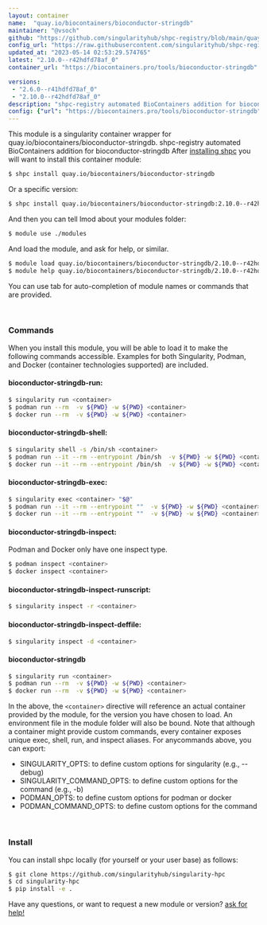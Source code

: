 ```yaml
---
layout: container
name:  "quay.io/biocontainers/bioconductor-stringdb"
maintainer: "@vsoch"
github: "https://github.com/singularityhub/shpc-registry/blob/main/quay.io/biocontainers/bioconductor-stringdb/container.yaml"
config_url: "https://raw.githubusercontent.com/singularityhub/shpc-registry/main/quay.io/biocontainers/bioconductor-stringdb/container.yaml"
updated_at: "2023-05-14 02:53:29.574765"
latest: "2.10.0--r42hdfd78af_0"
container_url: "https://biocontainers.pro/tools/bioconductor-stringdb"

versions:
 - "2.6.0--r41hdfd78af_0"
 - "2.10.0--r42hdfd78af_0"
description: "shpc-registry automated BioContainers addition for bioconductor-stringdb"
config: {"url": "https://biocontainers.pro/tools/bioconductor-stringdb", "maintainer": "@vsoch", "description": "shpc-registry automated BioContainers addition for bioconductor-stringdb", "latest": {"2.10.0--r42hdfd78af_0": "sha256:aff2254bc480fa947e6499a64fb8e5fc9281b643ca799da33773cf6c2db71c9c"}, "tags": {"2.6.0--r41hdfd78af_0": "sha256:a76f257aa8c88cb54a57f72062f812a3fd0d5ad1bd3c727c3650e4b9a85f0cc5", "2.10.0--r42hdfd78af_0": "sha256:aff2254bc480fa947e6499a64fb8e5fc9281b643ca799da33773cf6c2db71c9c"}, "docker": "quay.io/biocontainers/bioconductor-stringdb"}
---
```


This module is a singularity container wrapper for quay.io/biocontainers/bioconductor-stringdb.
shpc-registry automated BioContainers addition for bioconductor-stringdb
After [installing shpc](#install) you will want to install this container module:


```bash
$ shpc install quay.io/biocontainers/bioconductor-stringdb
```

Or a specific version:

```bash
$ shpc install quay.io/biocontainers/bioconductor-stringdb:2.10.0--r42hdfd78af_0
```

And then you can tell lmod about your modules folder:

```bash
$ module use ./modules
```

And load the module, and ask for help, or similar.

```bash
$ module load quay.io/biocontainers/bioconductor-stringdb/2.10.0--r42hdfd78af_0
$ module help quay.io/biocontainers/bioconductor-stringdb/2.10.0--r42hdfd78af_0
```

You can use tab for auto-completion of module names or commands that are provided.

<br>

### Commands

When you install this module, you will be able to load it to make the following commands accessible.
Examples for both Singularity, Podman, and Docker (container technologies supported) are included.

#### bioconductor-stringdb-run:

```bash
$ singularity run <container>
$ podman run --rm  -v ${PWD} -w ${PWD} <container>
$ docker run --rm  -v ${PWD} -w ${PWD} <container>
```

#### bioconductor-stringdb-shell:

```bash
$ singularity shell -s /bin/sh <container>
$ podman run --it --rm --entrypoint /bin/sh  -v ${PWD} -w ${PWD} <container>
$ docker run --it --rm --entrypoint /bin/sh  -v ${PWD} -w ${PWD} <container>
```

#### bioconductor-stringdb-exec:

```bash
$ singularity exec <container> "$@"
$ podman run --it --rm --entrypoint ""  -v ${PWD} -w ${PWD} <container> "$@"
$ docker run --it --rm --entrypoint ""  -v ${PWD} -w ${PWD} <container> "$@"
```

#### bioconductor-stringdb-inspect:

Podman and Docker only have one inspect type.

```bash
$ podman inspect <container>
$ docker inspect <container>
```

#### bioconductor-stringdb-inspect-runscript:

```bash
$ singularity inspect -r <container>
```

#### bioconductor-stringdb-inspect-deffile:

```bash
$ singularity inspect -d <container>
```



#### bioconductor-stringdb

```bash
$ singularity run <container>
$ podman run --rm  -v ${PWD} -w ${PWD} <container>
$ docker run --rm  -v ${PWD} -w ${PWD} <container>
```


In the above, the `<container>` directive will reference an actual container provided
by the module, for the version you have chosen to load. An environment file in the
module folder will also be bound. Note that although a container
might provide custom commands, every container exposes unique exec, shell, run, and
inspect aliases. For anycommands above, you can export:

 - SINGULARITY_OPTS: to define custom options for singularity (e.g., --debug)
 - SINGULARITY_COMMAND_OPTS: to define custom options for the command (e.g., -b)
 - PODMAN_OPTS: to define custom options for podman or docker
 - PODMAN_COMMAND_OPTS: to define custom options for the command

<br>

### Install

You can install shpc locally (for yourself or your user base) as follows:

```bash
$ git clone https://github.com/singularityhub/singularity-hpc
$ cd singularity-hpc
$ pip install -e .
```

Have any questions, or want to request a new module or version? [ask for help!](https://github.com/singularityhub/singularity-hpc/issues)